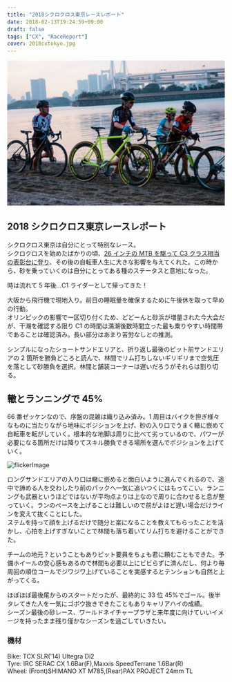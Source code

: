 ```yaml
---
title: "2018シクロクロス東京レースレポート"
date: 2018-02-13T19:24:59+09:00
draft: false
tags: ["CX", "RaceReport"]
cover: 2018cxtokyo.jpg
---
```


![image](2018cxtokyo.jpg)

## 2018 シクロクロス東京レースレポート

シクロクロス東京は自分にとって特別なレース。\
シクロクロスを始めたばかりの頃、[26 インチの MTB を駆って C3 クラス相当の表彰台に登り](https://www.cyclowired.jp/image/node/101217)、その後の自転車人生に大きな影響を与えてくれた。この時から、砂を乗っていくのは自分にとってある種のステータスと意地になった。

時は流れて 5 年後…C1 ライダーとして帰ってきた！

大阪から飛行機で現地入り。前日の睡眠量を確保するために午後休を取って早めの行動。\
オリンピックの影響で一区切り付くため、どどーんと砂浜が増量された今大会だが、干潮を確認する限り C1 の時間は満潮後数時間立った最も乗りやすい時間帯であることは確認済み。長い部分はあまり苦労なしとの推測。

シンプルになったショートサンドエリアと、折り返し最後のピット前サンドエリアの 2 箇所を勝負どころと読んで、林間でリム打ちしないギリギリまで空気圧を落として砂勝負を選択。林間と舗装コーナーは遅いだろうがそれらは割り切る。

## 轍とランニングで 45%

66 番ゼッケンなので、序盤の混雑は織り込み済み。1 周目はバイクを担ぎ様々なものに当たりながら地味にポジションを上げ、砂の入り口でうまく轍に嵌めて自転車を転がしていく。根本的な地脚は周りに比べて劣っているので、パワーが必要になる箇所だけは降りてスキル勝負できる場所を選んでポジションを上げていく。

![flickerImage](https://farm5.staticflickr.com/4766/40197453141_706cb9fc6a_c.jpg)

ロングサンドエリアの入り口は轍に嵌めると面白いように進んでくれるので、途中で諦める人を交わしたり前のパックへ一気に追いつくにはもってこい。ランニングも武器というほどではないが平均点よりは上なので周りに合わせると息が整っていく。ランのペースを上げることは難しいので前がよほど遅い場合だけラインを変えて抜くことにした。\
ステムを持って顔を上げるだけで随分と楽になることを教えてもらったことを活かし、心拍を上げすぎないことで林間も落ち着いてリム打ちを避けることができた。

チームの地元？ということもありピット要員をちょも君に頼むこともできた。予備ホイールの安心感もあるので林間も必要以上にビビらずに済んだし、何より毎周回の順位コールでジワジワ上げていることを実感するとテンションも自然と上がってくる。

ほぼほぼ最後尾からのスタートだったが、最終的に 33 位 45%でゴール。後半タレてきた人を一気にゴボウ抜きできたこともありキャリアハイの成績。\
シーズン最後の砂レース、ワールドネイチャープラザと来年度に向けていいイメージを持ったまま残り僅かなシーズンを過ごしていきたい。

### 機材

Bike: TCX SLR('14) Ultegra Di2\
Tyre: IRC SERAC CX 1.6Bar(F),Maxxis SpeedTerrane 1.6Bar(R)\
Wheel: (Front)SHIMANO XT M785,(Rear)PAX PROJECT 24mm TL
